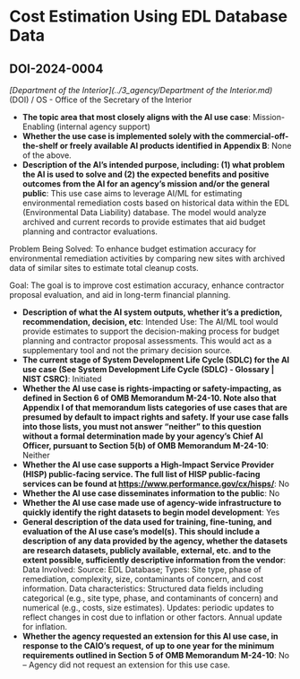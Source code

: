 # Cost Estimation Using EDL Database Data
## DOI-2024-0004
_[Department of the Interior](../3_agency/Department of the Interior.md)_ (DOI) / OS - Office of the Secretary of the Interior


+ **The topic area that most closely aligns with the AI use case**: Mission-Enabling (internal agency support)
+ **Whether the use case is implemented solely with the commercial-off-the-shelf or freely available AI products identified in Appendix B**: None of the above.
+ **Description of the AI’s intended purpose, including: (1) what problem the AI is used to solve and (2) the expected benefits and positive outcomes from the AI for an agency’s mission and/or the general public**: This use case aims to leverage AI/ML for estimating environmental remediation costs based on historical data within the EDL (Environmental Data Liability) database. The model would analyze archived and current records to provide estimates that aid budget planning and contractor evaluations.

Problem Being Solved: To enhance budget estimation accuracy for environmental remediation activities by comparing new sites with archived data of similar sites to estimate total cleanup costs.

Goal: The goal is to improve cost estimation accuracy, enhance contractor proposal evaluation, and aid in long-term financial planning.
+ **Description of what the AI system outputs, whether it’s a prediction, recommendation, decision, etc**: Intended Use: The AI/ML tool would provide estimates to support the decision-making process for budget planning and contractor proposal assessments. This would act as a supplementary tool and not the primary decision source.
+ **The current stage of System Development Life Cycle (SDLC) for the AI use case (See System Development Life Cycle (SDLC) - Glossary | NIST CSRC)**: Initiated
+ **Whether the AI use case is rights-impacting or safety-impacting, as defined in Section 6 of OMB Memorandum M-24-10. Note also that Appendix I of that memorandum lists categories of use cases that are presumed by default to impact rights and safety. If your use case falls into those lists, you must not answer “neither” to this question without a formal determination made by your agency’s Chief AI Officer, pursuant to Section 5(b) of OMB Memorandum M-24-10**: Neither
+ **Whether the AI use case supports a High-Impact Service Provider (HISP) public-facing service. The full list of HISP public-facing services can be found at https://www.performance.gov/cx/hisps/**: No
+ **Whether the AI use case disseminates information to the public**: No
+ **Whether the AI use case made use of agency-wide infrastructure to quickly identify the right datasets to begin model development**: Yes
+ **General description of the data used for training, fine-tuning, and evaluation of the AI use case’s model(s). This should include a description of any data provided by the agency, whether the datasets are research datasets, publicly available, external, etc. and to the extent possible, sufficiently descriptive information from the vendor**: Data Involved: Source: EDL Database; Types: Site type, phase of remediation, complexity, size, contaminants of concern, and cost information. Data characteristics: Structured data fields including categorical (e.g., site type, phase, and contaminants of concern) and numerical (e.g., costs, size estimates). Updates: periodic updates to reflect changes in cost due to inflation or other factors. Annual update for inflation.
+ **Whether the agency requested an extension for this AI use case, in response to the CAIO’s request, of up to one year for the minimum requirements outlined in Section 5 of OMB Memorandum M-24-10**: No – Agency did not request an extension for this use case.